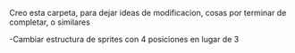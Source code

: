 Creo esta carpeta, para dejar ideas de modificacion, cosas por terminar de completar, o similares

-Cambiar estructura de sprites con 4 posiciones en lugar de 3
